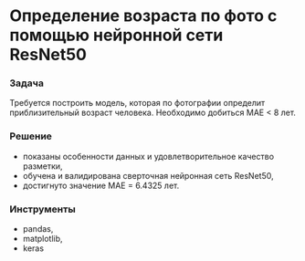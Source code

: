 # Определение возраста по фото с помощью нейронной сети ResNet50

### Задача
Требуется построить модель, которая по фотографии определит приблизительный возраст человека. Необходимо добиться  MAE < 8 лет. 

### Решение
- показаны особенности данных и удовлетворительное качество разметки, 
- обучена и валидирована сверточная нейронная сеть ResNet50,
- достигнуто значение MAE = 6.4325 лет.

### Инструменты
 - pandas, 
 - matplotlib, 
 - keras
